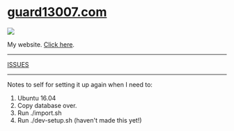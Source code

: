 # [guard13007.com](https://guard13007.com/)
![](https://img.shields.io/website-up-down-green-red/https/guard13007.com.svg?maxAge=600)

My website. [Click here](https://guard13007.com/).

----

[ISSUES](https://github.com/Guard13007/guard13007.com/issues?utf8=%E2%9C%93&q=is%3Aopen%20is%3Aissue%20-label%3Alow-priority%20-milestone%3AJohn)

----

Notes to self for setting it up again when I need to:

1. Ubuntu 16.04
2. Copy database over.
3. Run ./import.sh
4. Run ./dev-setup.sh (haven't made this yet!)
